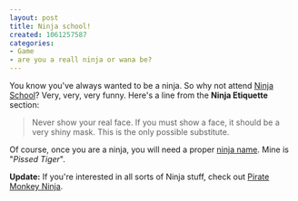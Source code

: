 ```yaml
--- 
layout: post
title: Ninja school!
created: 1061257587
categories: 
- Game
- are you a reall ninja or wana be?
---
```


You know you've always wanted to be a ninja. So why not attend <a href="http://www.entertheninja.com/ninja_school/index.html">Ninja School</a>? Very, very, very funny. Here's a line from the <strong>Ninja Etiquette</strong> section:
<blockquote>
Never show your real face. If you must show a face, it should be a very shiny mask. This is the only possible substitute.
</blockquote>
<p>Of course, once you are a ninja, you will need a proper <a href="http://www.houseofninja.com/wuname.php">ninja name</a>. Mine is &quot;<em>Pissed Tiger</em>&quot;.</p>

<p><strong>Update:</strong> If you're interested in all sorts of Ninja stuff, check out <a href="http://www.pirate-monkey-ninja.org" title="Pirates, Monkeys, and Ninjas">Pirate Monkey Ninja</a>.</p>
